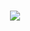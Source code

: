 
<h1 align="center">
    <img src="https://readme-typing-svg.herokuapp.com/?font=Righteous&size=35&center=true&vCenter=true&width=500&height=70&duration=4000&lines=Hi+There!+👋;+I'm+AMAL+TV!;A passionate Full Stack Developer" />
</h1>



<!-- Proudly created with GPRM ( https://gprm.itsvg.in ) -->
